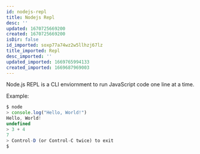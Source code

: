 ```yaml
---
id: nodejs-repl
title: Nodejs Repl
desc: ''
updated: 1670725669200
created: 1670725669200
isDir: false
id_imported: soxp77a74wz2w5llhzj67lz
title_imported: Repl
desc_imported: ''
updated_imported: 1669765994133
created_imported: 1669687969003
---
```


Node.js REPL is a CLI enviornment to run JavaScript code one line at a time.

Example:
```javascript
$ node
> console.log("Hello, World!")
Hello, World!
undefined
> 3 + 4
7
> Control-D (or Control-C twice) to exit
$
```